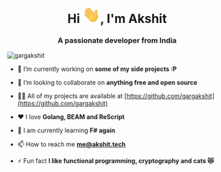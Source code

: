 <h1 align="center">Hi <img src="https://raw.githubusercontent.com/ABSphreak/ABSphreak/master/gifs/Hi.gif" width="40px" />, I'm Akshit</h1>
<h3 align="center">A passionate developer from India</h3>
<p align="left"> <img src="https://komarev.com/ghpvc/?username=gargakshit" alt="gargakshit" /> </p>

- 🔭 I’m currently working on **some of my side projects :P**

- 👯 I’m looking to collaborate on **anything free and open source**

- 👨‍💻 All of my projects are available at [https://github.com/gargakshit](https://github.com/gargakshit)

- ❤ I love **Golang, BEAM and ReScript**

- 🧠 I am currently learning **F# again**

- 📫 How to reach me **me@akshit.tech**

- ⚡ Fun fact **I like functional programming, cryptography and cats 😻**

<!-- - 🎧 I like **1474 songs accross 101 albums**. I have **151 playlists of awesome music.** -->
